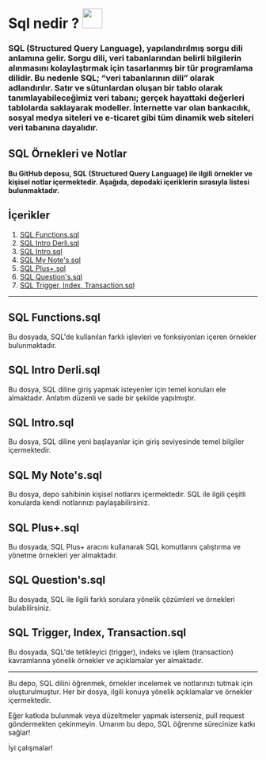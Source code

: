 # Sql nedir ? <code><img height="40" src="https://img.shields.io/badge/Microsoft%20SQL%20Sever-CC2927?style=for-the-badge&logo=microsoft%20sql%20server&logoColor=white"></code>

### SQL (Structured Query Language), yapılandırılmış sorgu dili anlamına gelir. Sorgu dili, veri tabanlarından belirli bilgilerin alınmasını kolaylaştırmak için tasarlanmış bir tür programlama dilidir. Bu nedenle SQL; “veri tabanlarının dili” olarak adlandırılır. Satır ve sütunlardan oluşan bir tablo olarak tanımlayabileceğimiz veri tabanı; gerçek hayattaki değerleri tablolarda saklayarak modeller. İnternette var olan bankacılık, sosyal medya siteleri ve e-ticaret gibi tüm dinamik web siteleri veri tabanına dayalıdır.

## SQL Örnekleri ve Notlar

#### Bu GitHub deposu, SQL (Structured Query Language) ile ilgili örnekler ve kişisel notlar içermektedir. Aşağıda, depodaki içeriklerin sırasıyla listesi bulunmaktadır.

## İçerikler

1. [SQL Functions.sql](#sql-functionssql)
2. [SQL Intro Derli.sql](#sql-intro-derlisql)
3. [SQL Intro.sql](#sql-introsql)
4. [SQL My Note's.sql](#sql-my-notesql)
5. [SQL Plus+.sql](#sql-plussql)
6. [SQL Question's.sql](#sql-questionsql)
7. [SQL Trigger, Index, Transaction.sql](#sql-trigger-index-transactionsql)

---

## SQL Functions.sql

Bu dosyada, SQL'de kullanılan farklı işlevleri ve fonksiyonları içeren örnekler bulunmaktadır.

## SQL Intro Derli.sql

Bu dosya, SQL diline giriş yapmak isteyenler için temel konuları ele almaktadır. Anlatım düzenli ve sade bir şekilde yapılmıştır.

## SQL Intro.sql

Bu dosya, SQL diline yeni başlayanlar için giriş seviyesinde temel bilgiler içermektedir.

## SQL My Note's.sql

Bu dosya, depo sahibinin kişisel notlarını içermektedir. SQL ile ilgili çeşitli konularda kendi notlarınızı paylaşabilirsiniz.

## SQL Plus+.sql

Bu dosyada, SQL Plus+ aracını kullanarak SQL komutlarını çalıştırma ve yönetme örnekleri yer almaktadır.

## SQL Question's.sql

Bu dosyada, SQL ile ilgili farklı sorulara yönelik çözümleri ve örnekleri bulabilirsiniz.

## SQL Trigger, Index, Transaction.sql

Bu dosyada, SQL'de tetikleyici (trigger), indeks ve işlem (transaction) kavramlarına yönelik örnekler ve açıklamalar yer almaktadır.

---

Bu depo, SQL dilini öğrenmek, örnekler incelemek ve notlarınızı tutmak için oluşturulmuştur. Her bir dosya, ilgili konuya yönelik açıklamalar ve örnekler içermektedir.

Eğer katkıda bulunmak veya düzeltmeler yapmak isterseniz, pull request göndermekten çekinmeyin. Umarım bu depo, SQL öğrenme sürecinize katkı sağlar!

İyi çalışmalar!